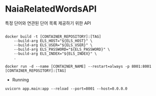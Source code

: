 # NaiaRelatedWordsAPI 

특정 단어와 연관된 단어 목록 제공하기 위한 API

```shell

docker build -t [CONTAINER_REPOSITORY]:[TAG]
    --build-arg ELS_HOST="${ELS_HOST}" \
    --build-arg ELS_USER="${ELS_USER}" \
    --build-arg ELS_PASSWORD="${ELS_PASSWORD}" \
    --build-arg ELS_INDEX="${ELS_INDEX}" \
    .

docker run -d --name [CONTAINER_NAME] --restart=always -p 8001:8001 [CONTAINER_REPOSITORY]:[TAG]
```

 - Running
```shell
uvicorn app.main:app --reload --port=8001 --host=0.0.0.0
```

